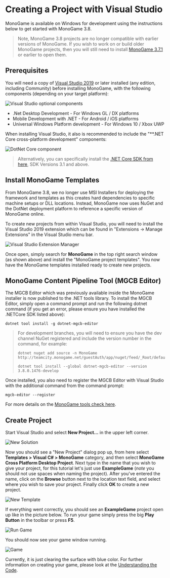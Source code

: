 # Creating a Project with Visual Studio

MonoGame is available on Windows for development using the instructions below to get started with MonoGame 3.8.

> Note, MonoGame 3.8 projects are no longer compatible with earlier versions of MonoGame.  If you wish to work on or build older MonoGame projects, then you will still need to install [MonoGame 3.7.1](https://www.monogame.net/downloads/) or earlier to open them.

## Prerequisites

You will need a copy of [Visual Studio 2019](https://www.monogame.net/downloads/) or later installed (any edition, including Community) before installing MonoGame, with the following components (depending on your target platform):

![Visual Studio optional components](~/images/getting_started/1_installer_vs_components.png)

* .Net Desktop Development - For Windows GL / DX platforms
* Mobile Development with .NET - For Android / iOS platforms
* Universal Windows Platform development - For Windows 10 / Xbox UWP

When installing Visual Studio, it also is recommended to include the "**.NET Core cross-platform development" components:

![DotNet Core component](~/images/getting_started/1_netcorecomponet.png)

> Alternatively, you can specifically install the [.NET Core SDK from here](https://dotnet.microsoft.com/download), SDK Versions 3.1 and above.

## Install MonoGame Templates

From MonoGame 3.8, we no longer use MSI Installers for deploying the framework and templates as this creates hard dependencies to specific machine setups or DLL locations.  Instead, MonoGame now uses NuGet and the DotNet deployment platform to reference a specific version of MonoGame online.

To create new projects from within Visual Studio, you will need to install the Visual Studio 2019 extension which can be found in "Extensions -> Manage Extensions" in the Visual Studio menu bar.

![Visual Studio Extension Manager](~/images/getting_started/1_VisualStudioExtensionManager.png)

Once open, simply search for **MonoGame** in the top right search window (as shown above) and install the "MonoGame project templates".  You now have the MonoGame templates installed ready to create new projects.

## MonoGame Content Pipeline Tool (MGCB Editor)

The MGCB Editor which was previously available inside the MonoGame installer is now published to the .NET tools library. To install the MGCB Editor, simply open a command prompt and run the following dotnet command (if you get an error, please ensure you have installed the .NETCore SDK listed above):

```
dotnet tool install -g dotnet-mgcb-editor
```

> For development branches, you will need to ensure you have the dev channel NuGet registered and include the version number in the command, for example:
>
> ```
> dotnet nuget add source -n MonoGame http://teamcity.monogame.net/guestAuth/app/nuget/feed/_Root/default/v3/index.json
> 
> dotnet tool install --global dotnet-mgcb-editor --version 3.8.0.1476-develop
> ```

Once installed, you also need to register the MGCB Editor with Visual Studio with the additional command from the command prompt:

```
mgcb-editor --register
```

For more details on the [MonoGame tools check here](~/articles/tools/tools.md).

## Create Project

Start Visual Studio and select **New Project...** in the upper left corner.

![New Solution](~/images/getting_started/1_new_soulution_vs.png)

Now you should see a "New Project" dialog pop up, from here select **Templates > Visual C# > MonoGame** category, and then select **MonoGame Cross Platform Desktop Project**. Next type in the name that you wish to give your project, for this tutorial let's just use **ExampleGame** (*note* you should not use spaces when naming the project). After you've entered the name, click on the **Browse** button next to the location text field, and select where you wish to save your project. Finally click **OK** to create a new project.

![New Template](~/images/getting_started/1_template_dialog_vs.png)

If everything went correctly, you should see an **ExampleGame** project open up like in the picture below. To run your game simply press the big **Play Button** in the toolbar or press **F5**.

![Run Game](~/images/getting_started/1_run_game_vs.png)

You should now see your game window running.

![Game](~/images/getting_started/1_game_vs.png)

Currently, it is just clearing the surface with blue color. For further information on creating your game, please look at the [Understanding the Code](../2_understanding_the_code.md).
